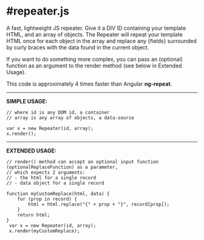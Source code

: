 
#repeater.js
===

A fast, lightweight JS repeater. Give it a DIV ID containing your template HTML, and an array of objects.
The Repeater will repeat your template HTML once for each object in the array and replace any {fields} surrounded by curly braces with the data found in the current object.

If you want to do something more complex, you can pass an (optional) function as an argument to the render method (see below in Extended Usage).

This code is approximately 4 times faster than Angular **ng-repeat**. 

---
**SIMPLE USAGE:**

```
// where id is any DOM id, a container
// array is any array of objects, a data-source

var x = new Repeater(id, array);
x.render();
```


---
**EXTENDED USAGE:**

```
// render() method can accept an optional input function (optionalReplaceFunction) as a parameter,
// which expects 2 arguments:
// - the html for a single record
// - data object for a single record

function myCustomReplace(html, data) {
    for (prop in record) {
        html = html.replace("{" + prop + "}", record[prop]);
    }
    return html;
}
 var x = new Repeater(id, array);
 x.render(myCustomReplace);
```
